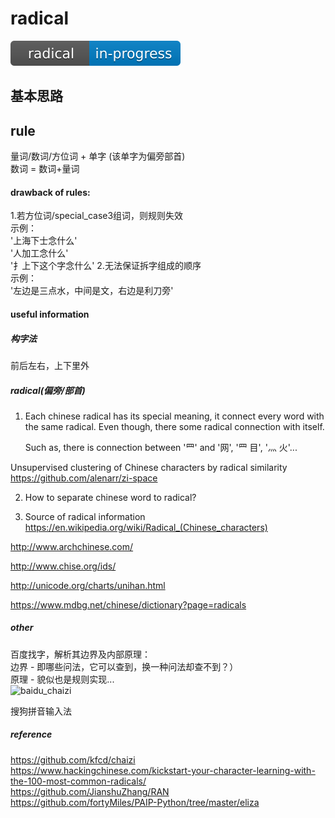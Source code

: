# radical
![status](artworks/progress.svg)


## 基本思路







## rule
量词/数词/方位词 + 单字 (该单字为偏旁部首)  
数词 = 数词+量词  

#### drawback of rules:
1.若方位词/special_case3组词，则规则失效  
示例：  
'上海下士念什么'  
'人加工念什么'  
'扌上下这个字念什么'
2.无法保证拆字组成的顺序  
示例：  
'左边是三点水，中间是文，右边是利刀旁'


#### useful information
##### 构字法
前后左右，上下里外  

##### radical(偏旁/部首)

1. Each chinese radical has its special meaning, it connect every word with the same radical. Even though, there some radical connection with itself.

   Such as, there is connection between '罒' and '网', '罒  目', '灬  火'... 

Unsupervised clustering of Chinese characters by radical similarity
https://github.com/alenarr/zi-space 
    

2. How to separate chinese word to radical?


3. Source of radical information
https://en.wikipedia.org/wiki/Radical_(Chinese_characters)

http://www.archchinese.com/

http://www.chise.org/ids/

http://unicode.org/charts/unihan.html

https://www.mdbg.net/chinese/dictionary?page=radicals

##### other
百度找字，解析其边界及内部原理：  
边界 - 即哪些问法，它可以查到，换一种问法却查不到？）  
原理 - 貌似也是规则实现...  
![baidu_chaizi](https://github.com/bifeng/chaizi/tree/master/dict/baidu_chaizi.png)

搜狗拼音输入法

##### reference
https://github.com/kfcd/chaizi  
https://www.hackingchinese.com/kickstart-your-character-learning-with-the-100-most-common-radicals/  
https://github.com/JianshuZhang/RAN  
https://github.com/fortyMiles/PAIP-Python/tree/master/eliza  
